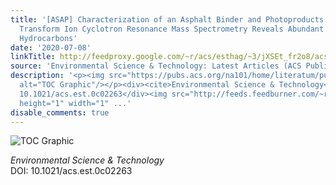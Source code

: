 ```yaml
---
title: '[ASAP] Characterization of an Asphalt Binder and Photoproducts by Fourier
  Transform Ion Cyclotron Resonance Mass Spectrometry Reveals Abundant Water-Soluble
  Hydrocarbons'
date: '2020-07-08'
linkTitle: http://feedproxy.google.com/~r/acs/esthag/~3/jXSEt_fr2o8/acs.est.0c02263
source: 'Environmental Science & Technology: Latest Articles (ACS Publications)'
description: '<p><img src="https://pubs.acs.org/na101/home/literatum/publisher/achs/journals/content/esthag/0/esthag.ahead-of-print/acs.est.0c02263/20200708/images/medium/es0c02263_0006.gif"
  alt="TOC Graphic"/></p><div><cite>Environmental Science & Technology</cite></div><div>DOI:
  10.1021/acs.est.0c02263</div><img src="http://feeds.feedburner.com/~r/acs/esthag/~4/jXSEt_fr2o8"
  height="1" width="1" ...'
disable_comments: true
---
```

<p><img src="https://pubs.acs.org/na101/home/literatum/publisher/achs/journals/content/esthag/0/esthag.ahead-of-print/acs.est.0c02263/20200708/images/medium/es0c02263_0006.gif" alt="TOC Graphic"/></p><div><cite>Environmental Science & Technology</cite></div><div>DOI: 10.1021/acs.est.0c02263</div><img src="http://feeds.feedburner.com/~r/acs/esthag/~4/jXSEt_fr2o8" height="1" width="1" ...